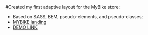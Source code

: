 #Created my first adaptive layout for the MyBike store:

- Based on SASS, BEM, pseudo-elements, and pseudo-classes;
- [MYBIKE landing](https://www.figma.com/file/NZQAIydtHo5QkINyGLHNcq/BIKE-New-Version?node-id=0%3A1)
- [DEMO LINK](https://a-kovalov.github.io/layout_landing-page/)

